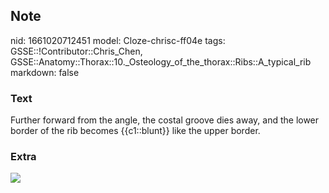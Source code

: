 ## Note
nid: 1661020712451
model: Cloze-chrisc-ff04e
tags: GSSE::!Contributor::Chris_Chen, GSSE::Anatomy::Thorax::10._Osteology_of_the_thorax::Ribs::A_typical_rib
markdown: false

### Text
<div class='toggle'>
  Further forward from the angle, the costal groove dies away, and
  the lower border of the rib becomes {{c1::blunt}} like the upper
  border.
</div>

### Extra
<img src="paste-5d3bb176b25801d36004d1e188f2133d7d0279fb.png">
